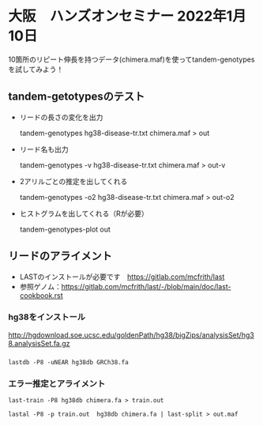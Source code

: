 # 大阪　ハンズオンセミナー 2022年1月10日


10箇所のリピート伸長を持つデータ(chimera.maf)を使ってtandem-genotypesを試してみよう！

## tandem-getotypesのテスト

* リードの長さの変化を出力

    tandem-genotypes hg38-disease-tr.txt chimera.maf > out

* リード名も出力

    tandem-genotypes -v hg38-disease-tr.txt chimera.maf > out-v

* 2アリルごとの推定を出してくれる

    tandem-genotypes -o2 hg38-disease-tr.txt chimera.maf > out-o2

* ヒストグラムを出してくれる（Rが必要）

    tandem-genotypes-plot out
    


## リードのアライメント

* LASTのインストールが必要です　https://gitlab.com/mcfrith/last
* 参照ゲノム：https://gitlab.com/mcfrith/last/-/blob/main/doc/last-cookbook.rst

### hg38をインストール

http://hgdownload.soe.ucsc.edu/goldenPath/hg38/bigZips/analysisSet/hg38.analysisSet.fa.gz

### 

    lastdb -P8 -uNEAR hg38db GRCh38.fa 

### エラー推定とアライメント

    last-train -P8 hg38db chimera.fa > train.out 

    lastal -P8 -p train.out  hg38db chimera.fa | last-split > out.maf
